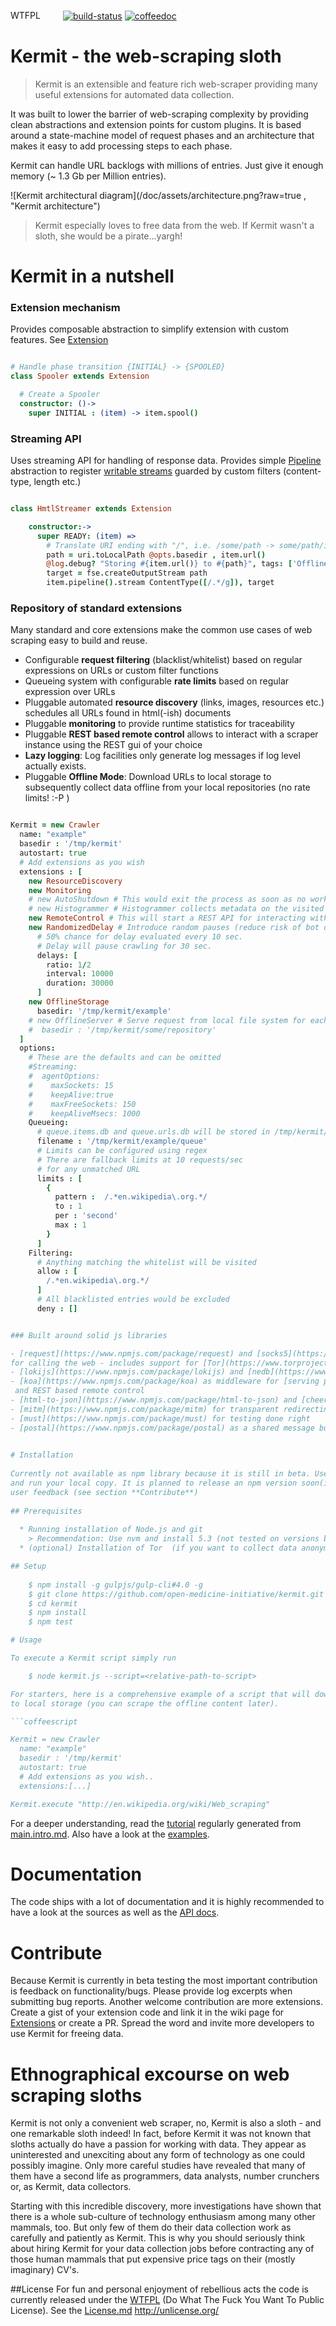 <a href="http://www.wtfpl.net/"><img
       src="http://www.wtfpl.net/wp-content/uploads/2012/12/wtfpl-badge-4.png"
       width="80" height="15" alt="WTFPL" /></a>
<a href="https://travis-ci.org/bennidi/kermit" target="_blank"><img src="https://travis-ci.org/bennidi/kermit.svg?branch=master" alt="build-status" /></a>
<a href="http://bennidi.github.io/kermit/main/index.html" target="_blank"><img src="/doc/assets/coffeedoc-icon.jpg?raw=true" alt="coffeedoc" /></a>


# Kermit - the web-scraping sloth

> Kermit is an extensible and feature rich web-scraper providing many useful extensions for
> automated data collection. 

It was built to lower the barrier of web-scraping complexity by providing clean abstractions and extension points for custom plugins. It is based around a state-machine model of request phases and an architecture that makes it easy to add processing steps to each phase.

Kermit can handle URL backlogs with millions of entries. Just give it enough memory (~ 1.3 Gb per Million entries). 

![Kermit architectural diagram](/doc/assets/architecture.png?raw=true , "Kermit architecture")


> Kermit especially loves to free data from the web. If Kermit wasn't a sloth, she would be a pirate...yargh!


Kermit in a nutshell
========================

### Extension mechanism
Provides composable abstraction to simplify extension with custom features. See [Extension](http://bennidi.github.io/kermit/main/class/Extension.html)


```coffeescript

# Handle phase transition {INITIAL} -> {SPOOLED}
class Spooler extends Extension

  # Create a Spooler
  constructor: ()->
    super INITIAL : (item) -> item.spool()

```


### Streaming API
Uses streaming API for handling of response data. Provides simple [Pipeline](http://bennidi.github.io/kermit/main/class/Pipeline.html) abstraction to register [writable streams](https://nodejs.org/api/stream.html#stream_class_stream_writable) guarded by custom filters (content-type, length etc.)


```coffeescript

class HmtlStreamer extends Extension

    constructor:->
      super READY: (item) =>
        # Translate URI ending with "/", i.e. /some/path -> some/path/index.html
        path = uri.toLocalPath @opts.basedir , item.url()
        @log.debug? "Storing #{item.url()} to #{path}", tags: ['OfflineStorage']
        target = fse.createOutputStream path
        item.pipeline().stream ContentType([/.*/g]), target

```


### Repository of standard extensions
Many standard and core extensions make the common use cases of web scraping easy to build and reuse.

-  Configurable **request filtering** (blacklist/whitelist) based on regular expressions on URLs or custom filter functions
- Queueing system with configurable **rate limits** based on regular expression over URLs
- Pluggable automated **resource discovery** (links, images, resources etc.) schedules all URLs found in html(-ish) documents
- Pluggable **monitoring** to provide runtime statistics for traceability
- Pluggable **REST based remote control** allows to interact with a scraper instance using the REST gui of your choice
- **Lazy logging**: Log facilities only generate log messages if log level actually exists.
- Pluggable **Offline Mode**: Download URLs to local storage to subsequently collect data offline from your local repositories (no rate limits! :-P )

```coffeescript

Kermit = new Crawler
  name: "example"
  basedir : '/tmp/kermit'
  autostart: true
  # Add extensions as you wish
  extensions : [
    new ResourceDiscovery
    new Monitoring
    # new AutoShutdown # This would exit the process as soon as no work is left in queue
    # new Histogrammer # Histogrammer collects metadata on the visited URLs
    new RemoteControl # This will start a REST API for interacting with the crawler
    new RandomizedDelay # Introduce random pauses (reduce risk of bot detection)
      # 50% chance for delay evaluated every 10 sec.
      # Delay will pause crawling for 30 sec.
      delays: [
        ratio: 1/2
        interval: 10000
        duration: 30000
      ]
    new OfflineStorage
      basedir: '/tmp/kermit/example'
    # new OfflineServer # Serve request from local file system for each previously downloaded URL  
    #  basedir : '/tmp/kermit/some/repository'
  ]
  options:
    # These are the defaults and can be omitted
    #Streaming:
    #  agentOptions:
    #    maxSockets: 15
    #    keepAlive:true
    #    maxFreeSockets: 150
    #    keepAliveMsecs: 1000
    Queueing:
      # queue.items.db and queue.urls.db will be stored in /tmp/kermit/example
      filename : '/tmp/kermit/example/queue'
      # Limits can be configured using regex
      # There are fallback limits at 10 requests/sec
      # for any unmatched URL
      limits : [
        {
          pattern :  /.*en.wikipedia\.org.*/
          to : 1
          per : 'second'
          max : 1
        }
      ]
    Filtering:
      # Anything matching the whitelist will be visited
      allow : [
        /.*en.wikipedia\.org.*/
      ]
      # All blacklisted entries would be excluded
      deny : []


### Built around solid js libraries

- [request](https://www.npmjs.com/package/request) and [socks5](https://www.npmjs.com/package/socks5-http-client)
for calling the web - includes support for [Tor](https://www.torproject.org/) proxying
- [lokijs](https://www.npmjs.com/package/lokijs) and [nedb](https://www.npmjs.com/package/nedb) as efficient backends for request queuing and URL backlog
- [koa](https://www.npmjs.com/package/koa) as middleware for [serving pages](https://www.npmjs.com/package/koa-static) from local storage 
 and REST based remote control
- [html-to-json](https://www.npmjs.com/package/html-to-json) and [cheerio](https://www.npmjs.com/package/cheerio) for efficient and syntax friendly dom traversals
- [mitm](https://www.npmjs.com/package/mitm) for transparent redirecting of requests
- [must](https://www.npmjs.com/package/must) for testing done right
- [postal](https://www.npmjs.com/package/postal) as a shared message bus for inter component communication
 

# Installation
    
Currently not available as npm library because it is still in beta. Use the github repository to install
and run your local copy. It is planned to release an npm version soon(ish) but I am still waiting for
user feedback (see section **Contribute**)
    
## Prerequisites
    
  * Running installation of Node.js and git
    > Recommendation: Use nvm and install 5.3 (not tested on versions below 5.0)
  * (optional) Installation of Tor  (if you want to collect data anonymously...and slowly, of course :)

## Setup
    
	$ npm install -g gulpjs/gulp-cli#4.0 -g
	$ git clone https://github.com/open-medicine-initiative/kermit.git
	$ cd kermit
	$ npm install
	$ npm test

# Usage

To execute a Kermit script simply run

    $ node kermit.js --script=<relative-path-to-script>

For starters, here is a comprehensive example of a script that will download online content
to local storage (you can scrape the offline content later).

```coffeescript

Kermit = new Crawler
  name: "example"
  basedir : '/tmp/kermit'
  autostart: true
  # Add extensions as you wish..
  extensions:[...]

Kermit.execute "http://en.wikipedia.org/wiki/Web_scraping"

```

For a deeper understanding, read the [tutorial](http://bennidi.github.io/kermit/main/index.html) 
regularly generated from [main.intro.md](./doc/main.intro.md). Also have a look at the [examples](./src/examples). 

# Documentation

The code ships with a lot of documentation and it is highly recommended to have a look at
the sources as well as the [API docs](https://bennidi.github.io/kermit/main.index.html).

# Contribute

Because Kermit is currently in beta testing the most important contribution is feedback on functionality/bugs. 
Please provide log excerpts when submitting bug reports.
Another welcome contribution are more extensions. Create a gist of your extension
code and link it in the wiki page for [Extensions](https://github.com/open-medicine-initiative/kermit/wiki/Extensions) or create a PR.
Spread the word and invite more developers to use Kermit for freeing data.

# Ethnographical excourse on web scraping sloths
Kermit is not only a convenient web scraper, no, Kermit is also a sloth - and one remarkable sloth indeed! 
In fact, before Kermit it was not known that sloths actually do have a passion for working with data. 
They appear as uninterested and unexciting about any form of technology as one could possibly imagine. 
Only more careful studies have revealed that many of them have a second life as programmers, data analysts,
number crunchers or, as Kermit, data collectors.

Starting with this incredible discovery, more investigations have shown that there is a whole sub-culture
of technology enthusiasm among many other mammals, too. But only few of them do their data collection work as
carefully and patiently as Kermit. This is why you should seriously think about hiring Kermit for your
data collection jobs before contracting any of those human mammals that put expensive price
tags on their (mostly imaginary) CV's.

##License
For fun and personal enjoyment of rebellious acts the code is currently released under the [WTFPL](https://en.wikipedia.org/wiki/WTFPL)
(Do What The Fuck You Want To Public License). See the [License.md](License.md)
http://unlicense.org/
